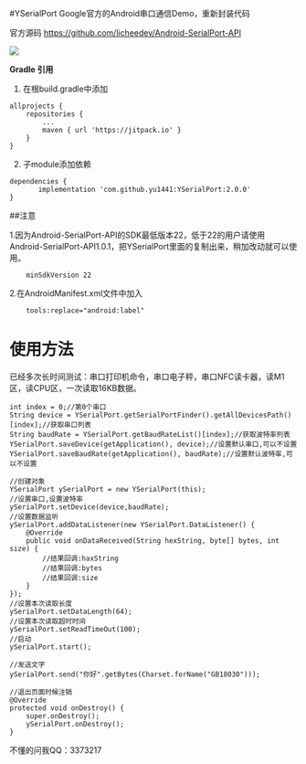 #YSerialPort
Google官方的Android串口通信Demo，重新封装代码

官方源码 https://github.com/licheedev/Android-SerialPort-API

[![](https://jitpack.io/v/yu1441/YSerialPort.svg)](https://jitpack.io/#yu1441/YSerialPort)

**Gradle 引用**
1. 在根build.gradle中添加
```
allprojects {
    repositories {
        ...
        maven { url 'https://jitpack.io' }
    }
}
```

2. 子module添加依赖

```
dependencies {
       implementation 'com.github.yu1441:YSerialPort:2.0.0'
}
```
##注意

1.因为Android-SerialPort-API的SDK最低版本22，低于22的用户请使用Android-SerialPort-API1.0.1，把YSerialPort里面的复制出来，稍加改动就可以使用。

```
    minSdkVersion 22
```

2.在AndroidManifest.xml文件中加入

```
    tools:replace="android:label"
```

# 使用方法
已经多次长时间测试：串口打印机命令，串口电子秤，串口NFC读卡器，读M1区，读CPU区，一次读取16KB数据。

```
int index = 0;//第0个串口
String device = YSerialPort.getSerialPortFinder().getAllDevicesPath()[index];//获取串口列表
String baudRate = YSerialPort.getBaudRateList()[index];//获取波特率列表
YSerialPort.saveDevice(getApplication(), device);//设置默认串口,可以不设置
YSerialPort.saveBaudRate(getApplication(), baudRate);//设置默认波特率,可以不设置

//创建对象
YSerialPort ySerialPort = new YSerialPort(this);
//设置串口,设置波特率
ySerialPort.setDevice(device,baudRate);
//设置数据监听
ySerialPort.addDataListener(new YSerialPort.DataListener() {
    @Override
    public void onDataReceived(String hexString, byte[] bytes, int size) {
        //结果回调:haxString
        //结果回调:bytes
        //结果回调:size
    }
});
//设置本次读取长度
ySerialPort.setDataLength(64);
//设置本次读取超时时间
ySerialPort.setReadTimeOut(100);
//启动
ySerialPort.start();

//发送文字
ySerialPort.send("你好".getBytes(Charset.forName("GB18030")));

//退出页面时候注销
@Override
protected void onDestroy() {
    super.onDestroy();
    ySerialPort.onDestroy();
}

```

不懂的问我QQ：3373217